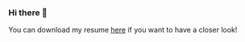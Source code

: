 ### Hi there 👋

You can download my resume [here](https://github.com/joaolucas98/joaolucas98/files/12529035/cv.pdf) if you want to have a closer look!

